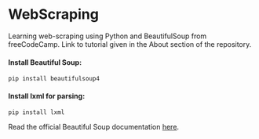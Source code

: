 # WebScraping
Learning web-scraping using Python and BeautifulSoup from freeCodeCamp. Link to tutorial given in the About section of the repository.

#### Install Beautiful Soup:
```
pip install beautifulsoup4
```
#### Install lxml for parsing:
```
pip install lxml
```

Read the official Beautiful Soup documentation [here](https://www.crummy.com/software/BeautifulSoup/bs4/doc/).

